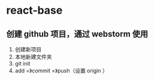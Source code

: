 # react-base

## 创建 github 项目，通过 webstorm 使用

1. 创建新项目
2. 本地新建文件夹
3. git init
4. add =》commit =》push（设置 origin ）
